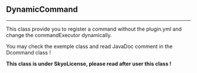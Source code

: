 **DynamicCommand**
--------------
----------
This class provide you to register a command without the plugin.yml and change the commandExecutor dynamically.

You may check the exemple class and read JavaDoc comment in the Dcommand class !

**This class is under SkyoLicense, please read after user this class !**
